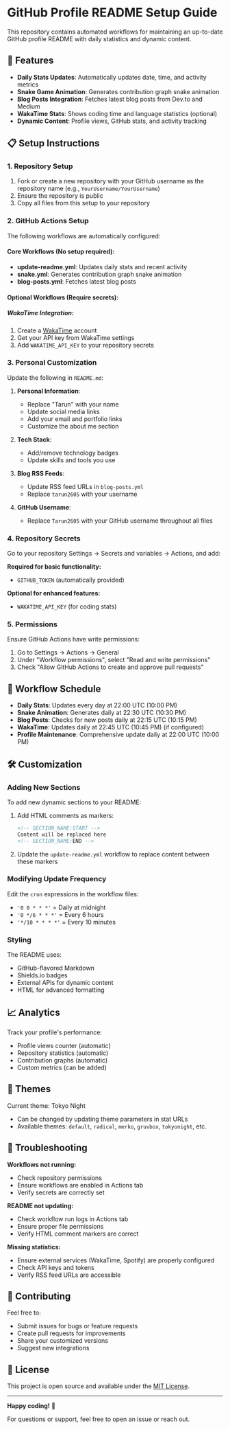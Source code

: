 # GitHub Profile README Setup Guide

This repository contains automated workflows for maintaining an up-to-date GitHub profile README with daily statistics and dynamic content.

## 🚀 Features

- **Daily Stats Updates**: Automatically updates date, time, and activity metrics
- **Snake Game Animation**: Generates contribution graph snake animation
- **Blog Posts Integration**: Fetches latest blog posts from Dev.to and Medium
- **WakaTime Stats**: Shows coding time and language statistics (optional)
- **Dynamic Content**: Profile views, GitHub stats, and activity tracking

## 📋 Setup Instructions

### 1. Repository Setup

1. Fork or create a new repository with your GitHub username as the repository name (e.g., `YourUsername/YourUsername`)
2. Ensure the repository is public
3. Copy all files from this setup to your repository

### 2. GitHub Actions Setup

The following workflows are automatically configured:

#### Core Workflows (No setup required):
- **update-readme.yml**: Updates daily stats and recent activity
- **snake.yml**: Generates contribution graph snake animation
- **blog-posts.yml**: Fetches latest blog posts

#### Optional Workflows (Require secrets):

##### WakaTime Integration:
1. Create a [WakaTime](https://wakatime.com) account
2. Get your API key from WakaTime settings
3. Add `WAKATIME_API_KEY` to your repository secrets

### 3. Personal Customization

Update the following in `README.md`:

1. **Personal Information**:
   - Replace "Tarun" with your name
   - Update social media links
   - Add your email and portfolio links
   - Customize the about me section

2. **Tech Stack**:
   - Add/remove technology badges
   - Update skills and tools you use

3. **Blog RSS Feeds**:
   - Update RSS feed URLs in `blog-posts.yml`
   - Replace `tarun2605` with your username

4. **GitHub Username**:
   - Replace `Tarun2605` with your GitHub username throughout all files

### 4. Repository Secrets

Go to your repository Settings → Secrets and variables → Actions, and add:

**Required for basic functionality:**
- `GITHUB_TOKEN` (automatically provided)

**Optional for enhanced features:**
- `WAKATIME_API_KEY` (for coding stats)

### 5. Permissions

Ensure GitHub Actions have write permissions:
1. Go to Settings → Actions → General
2. Under "Workflow permissions", select "Read and write permissions"
3. Check "Allow GitHub Actions to create and approve pull requests"

## 🔄 Workflow Schedule

- **Daily Stats**: Updates every day at 22:00 UTC (10:00 PM)
- **Snake Animation**: Generates daily at 22:30 UTC (10:30 PM) 
- **Blog Posts**: Checks for new posts daily at 22:15 UTC (10:15 PM)
- **WakaTime**: Updates daily at 22:45 UTC (10:45 PM) (if configured)
- **Profile Maintenance**: Comprehensive update daily at 22:00 UTC (10:00 PM)

## 🛠️ Customization

### Adding New Sections

To add new dynamic sections to your README:

1. Add HTML comments as markers:
   ```html
   <!-- SECTION_NAME:START -->
   Content will be replaced here
   <!-- SECTION_NAME:END -->
   ```

2. Update the `update-readme.yml` workflow to replace content between these markers

### Modifying Update Frequency

Edit the `cron` expressions in the workflow files:
- `'0 0 * * *'` = Daily at midnight
- `'0 */6 * * *'` = Every 6 hours
- `'*/10 * * * *'` = Every 10 minutes

### Styling

The README uses:
- GitHub-flavored Markdown
- Shields.io badges
- External APIs for dynamic content
- HTML for advanced formatting

## 📈 Analytics

Track your profile's performance:
- Profile views counter (automatic)
- Repository statistics (automatic)
- Contribution graphs (automatic)
- Custom metrics (can be added)

## 🎨 Themes

Current theme: Tokyo Night
- Can be changed by updating theme parameters in stat URLs
- Available themes: `default`, `radical`, `merko`, `gruvbox`, `tokyonight`, etc.

## 🐛 Troubleshooting

**Workflows not running:**
- Check repository permissions
- Ensure workflows are enabled in Actions tab
- Verify secrets are correctly set

**README not updating:**
- Check workflow run logs in Actions tab
- Ensure proper file permissions
- Verify HTML comment markers are correct

**Missing statistics:**
- Ensure external services (WakaTime, Spotify) are properly configured
- Check API keys and tokens
- Verify RSS feed URLs are accessible

## 🤝 Contributing

Feel free to:
- Submit issues for bugs or feature requests
- Create pull requests for improvements
- Share your customized versions
- Suggest new integrations

## 📜 License

This project is open source and available under the [MIT License](LICENSE).

---

**Happy coding!** 🚀

For questions or support, feel free to open an issue or reach out.
